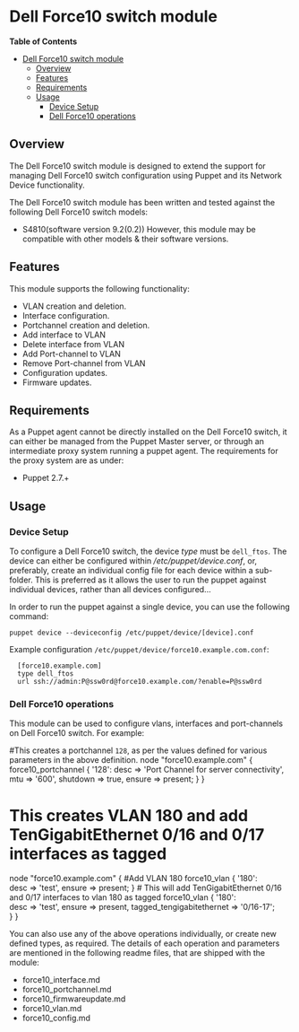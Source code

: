 # Dell Force10 switch module

**Table of Contents**

- [Dell Force10 switch module](#Dell-Force10-switch-module)
	- [Overview](#overview)
	- [Features](#features)
	- [Requirements](#requirements)
	- [Usage](#usage)
		- [Device Setup](#device-setup)
		- [Dell Force10 operations](#Dell-Force10-operations)

## Overview
The Dell Force10 switch module is designed to extend the support for managing Dell Force10 switch configuration using Puppet and its Network Device functionality.

The Dell Force10 switch module has been written and tested against the following Dell Force10 switch models:
- S4810(software version 9.2(0.2)) 
However, this module may be compatible with other models & their software versions.


## Features
This module supports the following functionality:

 * VLAN creation and deletion.
 * Interface configuration.
 * Portchannel creation and deletion.
 * Add interface to VLAN
 * Delete interface from VLAN
 * Add Port-channel to VLAN
 * Remove Port-channel from VLAN
 * Configuration updates.
 * Firmware updates.

## Requirements
As a Puppet agent cannot be directly installed on the Dell Force10 switch, it can either be managed from the Puppet Master server,
or through an intermediate proxy system running a puppet agent. The requirements for the proxy system are as under:

 * Puppet 2.7.+

## Usage

### Device Setup
To configure a Dell Force10 switch, the device *type* must be `dell_ftos`.
The device can either be configured within */etc/puppet/device.conf*, or, preferably, create an individual config file for each device within a sub-folder.
This is preferred as it allows the user to run the puppet against individual devices, rather than all devices configured...

In order to run the puppet against a single device, you can use the following command:

    puppet device --deviceconfig /etc/puppet/device/[device].conf

Example configuration `/etc/puppet/device/force10.example.com.conf`:

      [force10.example.com]
      type dell_ftos
      url ssh://admin:P@ssw0rd@force10.example.com/?enable=P@ssw0rd

### Dell Force10 operations
This module can be used to configure vlans, interfaces and port-channels on Dell Force10 switch.
For example: 

#This creates a portchannel `128`, as per the values defined for various parameters in the above definition.
node "force10.example.com" {
    force10_portchannel { '128':
      desc     => 'Port Channel for server connectivity',
      mtu      => '600',
      shutdown => true,
      ensure   => present;
    }
  }

# This creates VLAN 180 and add TenGigabitEthernet 0/16 and 0/17 interfaces as tagged
node "force10.example.com" {
	#Add VLAN 180
	force10_vlan {
	  '180':    	
		desc     => 'test',
		ensure => present;
	}
	# This will add TenGigabitEthernet 0/16 and 0/17 interfaces to vlan 180 as tagged
	force10_vlan {
	  '180':    	
		desc     => 'test',
		ensure => present, 
		tagged_tengigabitethernet => '0/16-17';    
	}
}


You can also use any of the above operations individually, or create new defined types, as required. The details of each operation and parameters 
are mentioned in the following readme files, that are shipped with the module:

  - force10_interface.md
  - force10_portchannel.md
  - force10_firmwareupdate.md
  - force10_vlan.md
  - force10_config.md


